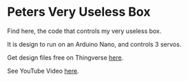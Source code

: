 # Peters Very Useless Box

Find here, the code that controls my very useless box.

It is design to run on an Arduino Nano, and controls 3 servos.

Get design files free on Thingverse <a href='https://Peter-Metcalfe.co.uk'>here</a>.

See YouTube Video <a href='https://youtu.be/qVN5IE1tdXc?si=yfC_T9HtlU2_SUhI'>here</a>.